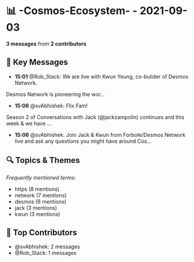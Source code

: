 # 📊 -Cosmos-Ecosystem- - 2021-09-03
**3 messages** from **2 contributors**

## 💬 Key Messages
- **15:01** @Rob_Stack: We are live with Kwun Yeung, co-builder of Desmos Network. 

Desmos Network is pioneering the wor...
- **15:06** @svAbhishek: Flix Fam!

Season 2 of Conversations with Jack (@jackzampolin) continues and this week & we have ...
- **15:06** @svAbhishek: Join Jack & Kwun from Forbole/Desmos Network live and ask any questions you might have around Cos...

## 🔍 Topics & Themes
*Frequently mentioned terms:*
- https (8 mentions)
- network (7 mentions)
- desmos (6 mentions)
- jack (3 mentions)
- kwun (3 mentions)

## 👥 Top Contributors
- @svAbhishek: 2 messages
- @Rob_Stack: 1 messages